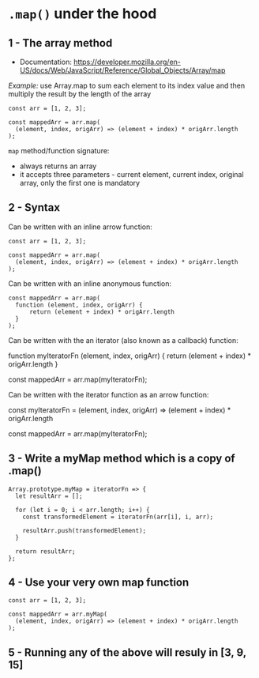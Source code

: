 # `.map()` under the hood

## 1 - The array method

- Documentation: https://developer.mozilla.org/en-US/docs/Web/JavaScript/Reference/Global_Objects/Array/map

_Example:_ use Array.map to sum each element to its index value and then multiply the result by the length of the array

```
const arr = [1, 2, 3];

const mappedArr = arr.map(
  (element, index, origArr) => (element + index) * origArr.length
);
```

`map` method/function signature:

- always returns an array
- it accepts three parameters - current element, current index, original array, only the first one is mandatory

## 2 - Syntax

Can be written with an inline arrow function:

```
const arr = [1, 2, 3];

const mappedArr = arr.map(
  (element, index, origArr) => (element + index) * origArr.length
);
```

Can be written with an inline anonymous function:

```
const mappedArr = arr.map(
  function (element, index, origArr) {
      return (element + index) * origArr.length
  }
);
```

Can be written with the an iterator (also known as a callback) function:

function myIteratorFn (element, index, origArr) {
return (element + index) \* origArr.length
}

const mappedArr = arr.map(myIteratorFn);

Can be written with the iterator function as an arrow function:

const myIteratorFn = (element, index, origArr) => (element + index) \* origArr.length

const mappedArr = arr.map(myIteratorFn);

## 3 - Write a myMap method which is a copy of .map()

```
Array.prototype.myMap = iteratorFn => {
  let resultArr = [];

  for (let i = 0; i < arr.length; i++) {
    const transformedElement = iteratorFn(arr[i], i, arr);

    resultArr.push(transformedElement);
  }

  return resultArr;
};
```

## 4 - Use your very own map function

```
const arr = [1, 2, 3];

const mappedArr = arr.myMap(
  (element, index, origArr) => (element + index) * origArr.length
);
```

## 5 - Running any of the above will resuly in [3, 9, 15]
